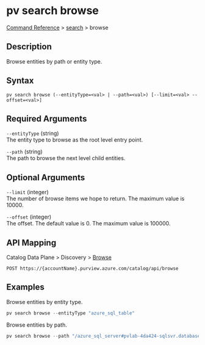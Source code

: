 # pv search browse
[Command Reference](../../../README.md#command-reference) > [search](./main.md) > browse

## Description
Browse entities by path or entity type.

## Syntax
```
pv search browse (--entityType=<val> | --path=<val>) [--limit=<val> --offset=<val>]
```

## Required Arguments
`--entityType` (string)  
The entity type to browse as the root level entry point.

`--path` (string)  
The path to browse the next level child entities.

## Optional Arguments
`--limit` (integer)  
The number of browse items we hope to return. The maximum value is 10000.

`--offset` (integer)  
The offset. The default value is 0. The maximum value is 100000.

## API Mapping
Catalog Data Plane > Discovery > [Browse](https://docs.microsoft.com/en-us/rest/api/purview/catalogdataplane/discovery/browse)
```
POST https://{accountName}.purview.azure.com/catalog/api/browse
```

## Examples
Browse entities by entity type.
```powershell
pv search browse --entityType "azure_sql_table"
```

Browse entities by path.
```powershell
pv search browse --path "/azure_sql_server#pvlab-4da424-sqlsvr.database.windows.net/azure_sql_db#pvlab-4da424-sqldb"
```
